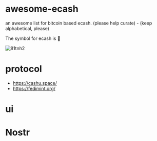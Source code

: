 # awesome-ecash
an awesome list for bitcoin based ecash. (please help curate) - (keep alphabetical, please)

The symbol for ecash is 🔩

![81tnh2](https://github.com/EthnTuttle/awesome-ecash/assets/133234413/de711196-822f-457b-852e-d0655828b162)

# protocol

- https://cashu.space/
- https://fedimint.org/

# ui

# Nostr
